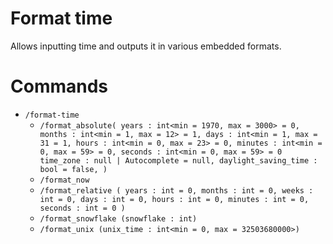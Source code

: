 # Format time

Allows inputting time and outputs it in various embedded formats.


# Commands

- `/format-time`
    - `/format_absolute(
        years : int<min = 1970, max = 3000> = 0,
        months : int<min = 1, max = 12> = 1,
        days : int<min = 1, max = 31 = 1,
        hours : int<min = 0, max = 23> = 0,
        minutes : int<min = 0, max = 59> = 0,
        seconds : int<min = 0, max = 59> = 0
        time_zone : null | Autocomplete = null,
        daylight_saving_time : bool = false,
    )`
    - `/format_now`
    - `/format_relative (
        years : int = 0,
        months : int = 0,
        weeks : int = 0,
        days : int = 0,
        hours : int = 0,
        minutes : int = 0,
        seconds : int = 0
    )`
    - `/format_snowflake (snowflake : int)`
    - `/format_unix (unix_time : int<min = 0, max = 32503680000>)`
